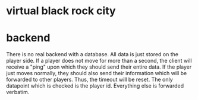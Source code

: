 # virtual black rock city


# backend
There is no real backend with a database. All data is just stored on the player side.
If a player does not move for more than a second, the client will receive a "ping" upon which they should send their entire data.
If the player just moves normally, they should also send their information which will be forwarded to other players. Thus, the timeout will be reset.
The only datapoint which is checked is the player id. Everything else is forwarded verbatim.